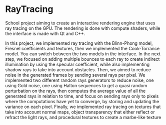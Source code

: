 # RayTracing
School project aiming to create an interactive rendering engine that uses ray tracing on the GPU. The rendering is done with compute shaders, while the interface is made with Qt and C++.

In this project, we implemented ray tracing with the Blinn-Phong model, Fresnel coefficients and textures, then we implemented the Cook-Torrance model. You can switch between the two models in the interface.
In the next step, we focused on adding multiple bounces to each ray to create indirect illumination by using the specular coefficient, while also implementing shadow rays to take into account obstacles.
Then, we aimed to reduce noise in the generated frames by sending several rays per pixel. We implemented two different random rays generators to reduce noise, one using Gold noise, one using Halton sequences to get a quasi random perturbation on the rays, then computes the average value of all the generated rays in relation to time, and focus on sending rays only to pixels where the computations have yet to converge, by storing and updating the variance on each pixel.
Finally, we implemented ray tracing on textures that take into account normal maps, object transparency that either reflect or refract the light rays, and procedural textures to create a marbe-like texture
